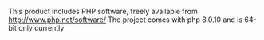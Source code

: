 This product includes PHP software, freely available from <http://www.php.net/software/>
The project comes with php 8.0.10 and is 64-bit only currently
